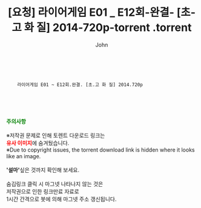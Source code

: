 ﻿---
layout: post
title:  "                   [요청] 라이어게임 E01 _ E12회-완결- [초-고 화 질] 2014-720p-torrent                .torrent"
author: John
categories: [ 드라마 ]
tags: [  ]
image:  
description: "                   [요청] 라이어게임 E01 _ E12회-완결- [초-고 화 질] 2014-720p-torrent                 torrent 정보 공유"
toc: true
toc_sticky: true
---

<br>

        라이어게임 E01 ~ E12회.완결. [초.고 화 질] 2014.720p    
    
<br><br><br>
<p data-ke-size="size16"><b><span style="color: green;">주의사항</span></b><br /><br />※저작권 문제로 인해 토렌트 다운로드 링크는<br /><b><span style="color: red;">유사 이미지</span></b>에 숨겨뒀습니다.<br />※Due to copyright issues, the torrent download link is hidden where it looks like an image.<br /><br /><b>'설마'</b>싶은 것까지 확인해 보세요.<br /><br />숨김링크 클릭 시 마그넷 나타나지 않는 것은<br />저작권으로 인한 링크만료 자료로<br />1시간 간격으로 봇에 의해 마그넷 주소 갱신됩니다.</p>
